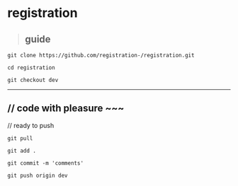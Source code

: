 registration
============

> ## guide

```
git clone https://github.com/registration-/registration.git

cd registration

git checkout dev
```

---


// code with pleasure ~~~
---

// ready to push
```
git pull

git add .

git commit -m 'comments'

git push origin dev


```

